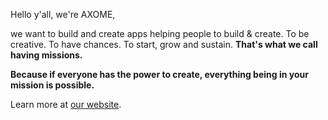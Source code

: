 Hello y'all, we're AXOME,

we want to build and create apps helping people to build & create.
To be creative.
To have chances.
To start, grow and sustain. __That's what we call having missions.__

__Because if everyone has the power to create, everything being in your mission is possible.__

Learn more at [our website](http://axome.de/).
